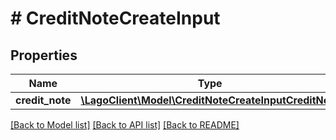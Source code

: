 # # CreditNoteCreateInput

## Properties

Name | Type | Description | Notes
------------ | ------------- | ------------- | -------------
**credit_note** | [**\LagoClient\Model\CreditNoteCreateInputCreditNote**](CreditNoteCreateInputCreditNote.md) |  |

[[Back to Model list]](../../README.md#models) [[Back to API list]](../../README.md#endpoints) [[Back to README]](../../README.md)
